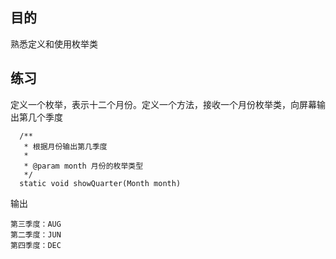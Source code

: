 ## 目的
熟悉定义和使用枚举类

## 练习
定义一个枚举，表示十二个月份。定义一个方法，接收一个月份枚举类，向屏幕输出第几个季度
```
  /**
   * 根据月份输出第几季度
   *
   * @param month 月份的枚举类型
   */
  static void showQuarter(Month month)
```

输出
```
第三季度：AUG
第二季度：JUN
第四季度：DEC
```
